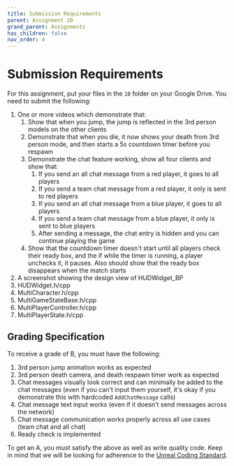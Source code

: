 ```yaml
---
title: Submission Requirements
parent: Assignment 10
grand_parent: Assignments
has_children: false
nav_order: 4
---
```


# Submission Requirements

For this assignment, put your files in the `10` folder on your Google Drive. You need to submit the following:

1. One or more videos which demonstrate that:
   1. Show that when you jump, the jump is reflected in the 3rd person models on the other clients
   2. Demonstrate that when you die, it now shows your death from 3rd person mode, and then starts a 5s countdown timer before you respawn
   3. Demonstrate the chat feature working, show all four clients and show that:
      1. If you send an all chat message from a red player, it goes to all players
      2. If you send a team chat message from a red player, it only is sent to red players
      3. If you send an all chat message from a blue player, it goes to all players
      4. If you send a team chat message from a blue player, it only is sent to blue players
      5. After sending a message, the chat entry is hidden and you can continue playing the game
   4. Show that the countdown timer doesn't start until all players check their ready box, and the if while the timer is running, a player unchecks it, it pauses. Also should show that the ready box disappears when the match starts
2. A screenshot showing the design view of HUDWidget_BP
3. HUDWidget.h/cpp
4. MultiCharacter.h/cpp
5. MultiGameStateBase.h/cpp
6. MultiPlayerController.h/cpp
7. MultiPlayerState.h/cpp

## Grading Specification

To receive a grade of B, you must have the following:

1. 3rd person jump animation works as expected
2. 3rd person death camera, and death respawn timer work as expected
3. Chat messages visually look correct and can minimally be added to the chat messages (even if you can't input them yourself, it's okay if you demonstrate this with hardcoded `AddChatMessage` calls)
4. Chat message text input works (even if it doesn't send messages across the network)
5. Chat message communication works properly across all use cases (team chat and all chat)
6. Ready check is implemented

To get an A, you must satisfy the above as well as write quality code. Keep in mind that we will be looking for adherence to the [Unreal Coding Standard](https://docs.unrealengine.com/5.0/en-US/epic-cplusplus-coding-standard-for-unreal-engine/).

